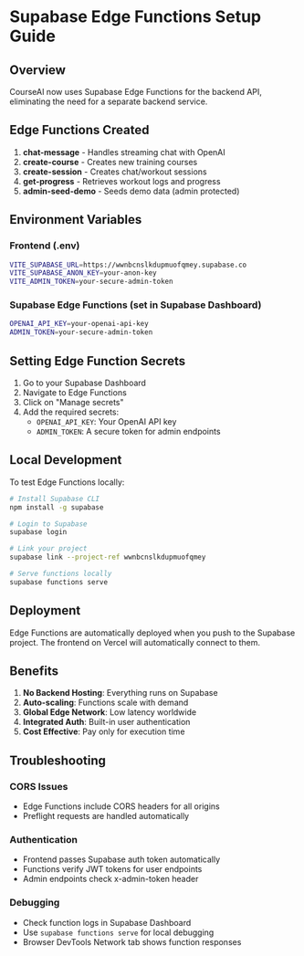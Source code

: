 # Supabase Edge Functions Setup Guide

## Overview

CourseAI now uses Supabase Edge Functions for the backend API, eliminating the need for a separate backend service.

## Edge Functions Created

1. **chat-message** - Handles streaming chat with OpenAI
2. **create-course** - Creates new training courses
3. **create-session** - Creates chat/workout sessions
4. **get-progress** - Retrieves workout logs and progress
5. **admin-seed-demo** - Seeds demo data (admin protected)

## Environment Variables

### Frontend (.env)
```bash
VITE_SUPABASE_URL=https://wwnbcnslkdupmuofqmey.supabase.co
VITE_SUPABASE_ANON_KEY=your-anon-key
VITE_ADMIN_TOKEN=your-secure-admin-token
```

### Supabase Edge Functions (set in Supabase Dashboard)
```bash
OPENAI_API_KEY=your-openai-api-key
ADMIN_TOKEN=your-secure-admin-token
```

## Setting Edge Function Secrets

1. Go to your Supabase Dashboard
2. Navigate to Edge Functions
3. Click on "Manage secrets"
4. Add the required secrets:
   - `OPENAI_API_KEY`: Your OpenAI API key
   - `ADMIN_TOKEN`: A secure token for admin endpoints

## Local Development

To test Edge Functions locally:

```bash
# Install Supabase CLI
npm install -g supabase

# Login to Supabase
supabase login

# Link your project
supabase link --project-ref wwnbcnslkdupmuofqmey

# Serve functions locally
supabase functions serve
```

## Deployment

Edge Functions are automatically deployed when you push to the Supabase project. The frontend on Vercel will automatically connect to them.

## Benefits

1. **No Backend Hosting**: Everything runs on Supabase
2. **Auto-scaling**: Functions scale with demand
3. **Global Edge Network**: Low latency worldwide
4. **Integrated Auth**: Built-in user authentication
5. **Cost Effective**: Pay only for execution time

## Troubleshooting

### CORS Issues
- Edge Functions include CORS headers for all origins
- Preflight requests are handled automatically

### Authentication
- Frontend passes Supabase auth token automatically
- Functions verify JWT tokens for user endpoints
- Admin endpoints check x-admin-token header

### Debugging
- Check function logs in Supabase Dashboard
- Use `supabase functions serve` for local debugging
- Browser DevTools Network tab shows function responses